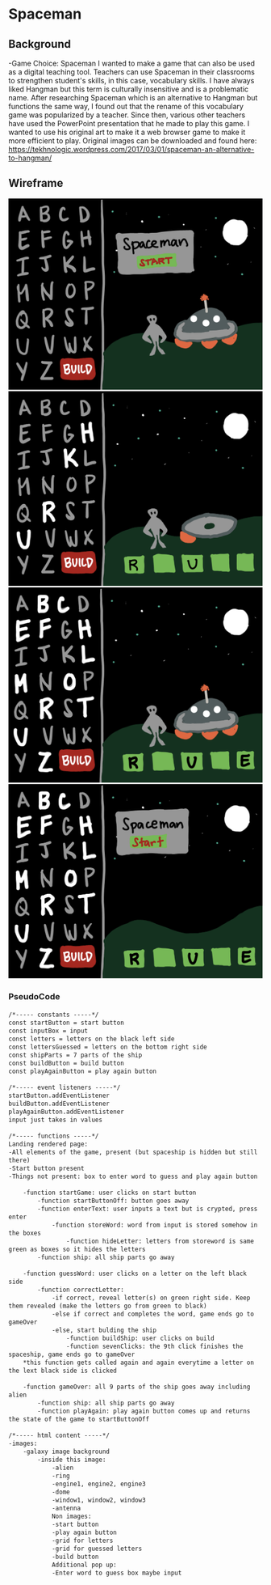 # Spaceman

## Background
-Game Choice: Spaceman
    I wanted to make a game that can also be used as a digital teaching tool. Teachers can use Spaceman in their classrooms to strengthen student's skills, in this case, vocabulary skills. I have always liked Hangman but this term is culturally insensitive and is a problematic name. After researching Spaceman which is an alternative to Hangman but functions the same way, I found out that the rename of this vocabulary game was popularized by a teacher. Since then, various other teachers have used the PowerPoint presentation that he made to play this game. I wanted to use his original art to make it a web browser game to make it more efficient to play. Original images can be downloaded and found here: https://tekhnologic.wordpress.com/2017/03/01/spaceman-an-alternative-to-hangman/



## Wireframe
![](images/wireframe1.jpg)
![](images/wireframe2.jpg)
![](images/wireframe3.jpg)
![](images/wireframe4.jpg)

### PseudoCode
```
/*----- constants -----*/
const startButton = start button
const inputBox = input
const letters = letters on the black left side
const lettersGuessed = letters on the bottom right side
const shipParts = 7 parts of the ship
const buildButton = build button
const playAgainButton = play again button

/*----- event listeners -----*/
startButton.addEventListener
buildButton.addEventListener
playAgainButton.addEventListener
input just takes in values

/*----- functions -----*/	
Landing rendered page: 
-All elements of the game, present (but spaceship is hidden but still there)
-Start button present
-Things not present: box to enter word to guess and play again button

    -function startGame: user clicks on start button
        -function startButtonOff: button goes away
        -function enterText: user inputs a text but is crypted, press enter
            -function storeWord: word from input is stored somehow in the boxes
                -function hideLetter: letters from storeword is same green as boxes so it hides the letters
        -function ship: all ship parts go away
        
    -function guessWord: user clicks on a letter on the left black side
        -function correctLetter: 
            -if correct, reveal letter(s) on green right side. Keep them revealed (make the letters go from green to black)
            -else if correct and completes the word, game ends go to gameOver
            -else, start bulding the ship
                -function buildShip: user clicks on build
                -function sevenClicks: the 9th click finishes the spaceship, game ends go to gameOver
    *this function gets called again and again everytime a letter on the lext black side is clicked

    -function gameOver: all 9 parts of the ship goes away including alien
        -function ship: all ship parts go away
        -function playAgain: play again button comes up and returns the state of the game to startButtonOff

/*----- html content -----*/
-images:
    -galaxy image background
        -inside this image:
            -alien
            -ring
            -engine1, engine2, engine3
            -dome
            -window1, window2, window3
            -antenna
            Non images:
            -start button
            -play again button
            -grid for letters
            -grid for guessed letters
            -build button  
            Additional pop up:
            -Enter word to guess box maybe input
```




